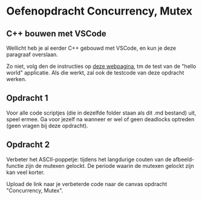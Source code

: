 # Oefenopdracht Concurrency, Mutex
## C++ bouwen met VSCode
Wellicht heb je al eerder C++ gebouwd met VSCode, en kun je deze paragraaf overslaan.

Zo niet, volg den de instructies op [deze webpagina](../../../../infrastructuur/C++_bouwen_in_VSCode/C++_bouwen_met_VS_Code.md), tm de test van de "hello world" applicatie. Als die werkt, zal ook de testcode van deze opdracht werken.

## Opdracht 1
Voor alle code scriptjes (die in dezelfde folder staan als dit .md bestand) uit, speel ermee. Ga voor jezelf na wanneer er wel of geen deadlocks optreden (geen vragen bij deze opdracht).

## Opdracht 2
Verbeter het ASCII-poppetje: tijdens het langdurige couten van de afbeeld-functie zijn de mutexen gelockt. De periode waarin de mutexen gelockt zijn kan veel korter.

Upload de link naar je verbeterde code naar de canvas opdracht "Concurrency, Mutex".